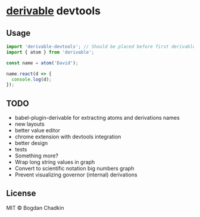 # [derivable](https://github.com/ds300/derivablejs) devtools

## Usage

```js
import 'derivable-devtools'; // Should be placed before first derivable import
import { atom } from 'derivable';

const name = atom('David');

name.react(d => {
  console.log(d);
});
```

## TODO

- babel-plugin-derivable for extracting atoms and derivations names
- new layouts
- better value editor
- chrome extension with devtools integration
- better design
- tests
- Something more?
- Wrap long string values in graph
- Convert to scientific notation big numbers graph
- Prevent visualizing governor (internal) derivations

## License

MIT &copy; Bogdan Chadkin
